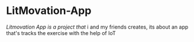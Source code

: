 # LitMovation-App
*Litmovation App is a project that* i and my friends creates, its about an app that's tracks the exercise with the help of IoT
